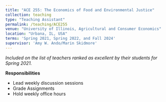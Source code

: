 ```yaml
---
title: "ACE 255: The Economics of Food and Environmental Justice"
collection: teaching
type: "Teaching Assistant"
permalink: /teaching/ACE255
venue: "University of Illinois, Agricultural and Consumer Economics"
location: "Urbana, IL, USA"
terms: 'Spring 2021, Spring 2022, and Fall 2024'
supervisor: 'Amy W. Ando/Marin Skidmore'
---
```

_Included on the list of teachers ranked as excellent by their students for Spring 2021._

**Responsibilities**
* Lead weekly discussion sessions
* Grade Assignments
* Hold weekly office hours



